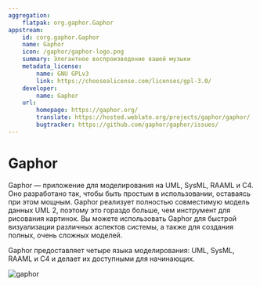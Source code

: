 ```yaml
---
aggregation:
    flatpak: org.gaphor.Gaphor
appstream:
    id: corg.gaphor.Gaphor
    name: Gaphor
    icon: /gaphor/gaphor-logo.png
    summary: Элегантное воспроизведение вашей музыки
    metadata_license:
        name: GNU GPLv3
        link: https://choosealicense.com/licenses/gpl-3.0/
    developer:
        name: Gaphor
    url:
        homepage: https://gaphor.org/
        translate: https://hosted.weblate.org/projects/gaphor/gaphor/
        bugtracker: https://github.com/gaphor/gaphor/issues/
---
```


# Gaphor

Gaphor — приложение для моделирования на UML, SysML, RAAML и C4. Оно разработано так, чтобы быть простым в использовании, оставаясь при этом мощным. Gaphor реализует полностью совместимую модель данных UML 2, поэтому это гораздо больше, чем инструмент для рисования картинок. Вы можете использовать Gaphor для быстрой визуализации различных аспектов системы, а также для создания полных, очень сложных моделей.

Gaphor предоставляет четыре языка моделирования: UML, SysML, RAAML и C4 и делает их доступными для начинающих.

![gaphor](/gaphor/gaphor-1.png)

<!--@include: @apps/_parts/install/content-flatpak.md-->
